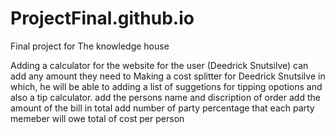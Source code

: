 # ProjectFinal.github.io
Final project for The knowledge house

Adding a calculator for the website for the user (Deedrick Snutsilve) can add  any amount they need to
Making a cost splitter for Deedrick Snutsilve in which, he will be able to 
adding a list of suggetions for tipping opotions and also a tip calculator.
add the persons name and discription of order
add the amount of the bill in total
add number of party
percentage that each party memeber will owe
total of cost per person 

